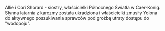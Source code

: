 Allie i Cori Shorard - siostry, właścicielki Północnego Światła w Caer-Konig. Słynna latarnia z karczmy została ukradziona i właścicielki zmusiły Yolona do aktywnego poszukiwania sprawców pod groźbą utraty dostępu do "wodopoju".